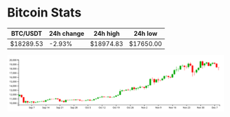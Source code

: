 # Bitcoin Stats

BTC/USDT|24h change|24h high|24h low|
|---|---|---|---|
|$18289.53|-2.93%|$18974.83|$17650.00|

<img src="./chart.svg">
